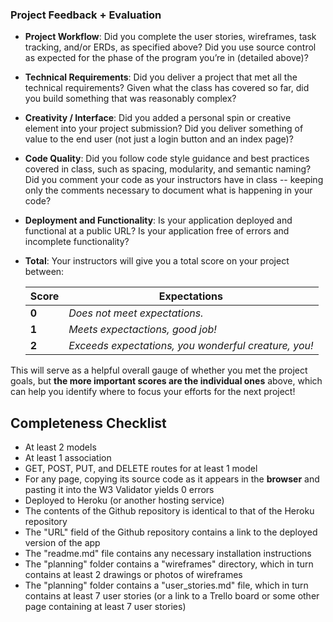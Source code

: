 
### Project Feedback + Evaluation

* __Project Workflow__: Did you complete the user stories, wireframes, task tracking, and/or ERDs, as specified above? Did you use source control as expected for the phase of the program you’re in (detailed above)?

* __Technical Requirements__: Did you deliver a project that met all the technical requirements? Given what the class has covered so far, did you build something that was reasonably complex?

* __Creativity / Interface__: Did you added a personal spin or creative element into your project submission? Did you deliver something of value to the end user (not just a login button and an index page)?

* __Code Quality__: Did you follow code style guidance and best practices covered in class, such as spacing, modularity, and semantic naming? Did you comment your code as your instructors have in class -- keeping only the comments necessary to document what is happening in your code?

* __Deployment and Functionality__: Is your application deployed and functional at a public URL? Is your application free of errors and incomplete functionality?

* __Total__: Your instructors will give you a total score on your project between:

    Score | Expectations
    ----- | ------------
    **0** | _Does not meet expectations._
    **1** | _Meets expectactions, good job!_
    **2** | _Exceeds expectations, you wonderful creature, you!_

 This will serve as a helpful overall gauge of whether you met the project goals, but __the more important scores are the individual ones__ above, which can help you identify where to focus your efforts for the next project!

## Completeness Checklist

- At least 2 models
- At least 1 association
- GET, POST, PUT, and DELETE routes for at least 1 model
- For any page, copying its source code as it appears in the **browser** and pasting it into the W3 Validator yields 0 errors
- Deployed to Heroku (or another hosting service)
- The contents of the Github repository is identical to that of the Heroku repository
- The "URL" field of the Github repository contains a link to the deployed version of the app
- The "readme.md" file contains any necessary installation instructions
- The "planning" folder contains a "wireframes" directory, which in turn contains at least 2 drawings or photos of wireframes
- The "planning" folder contains a "user_stories.md" file, which in turn contains at least 7 user stories (or a link to a Trello board or some other page containing at least 7 user stories)
